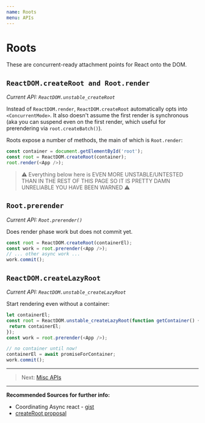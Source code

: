 ```yaml
---
name: Roots
menu: APIs
---
```


# Roots

These are concurrent-ready attachment points for React onto the DOM.

## `ReactDOM.createRoot and Root.render`

_Current API: `ReactDOM.unstable_createRoot`_

Instead of `ReactDOM.render`, `ReactDOM.createRoot` automatically opts into `<ConcurrentMode>`. It also doesn't assume the first render is synchronous (aka you can suspend even on the first render, which useful for prerendering via `root.createBatch()`). 

Roots expose a number of methods, the main of which is `Root.render`:

```js
const container = document.getElementById('root');
const root = ReactDOM.createRoot(container);
root.render(<App />);
```

> ⚠️ Everything below here is EVEN MORE UNSTABLE/UNTESTED THAN IN THE REST OF THIS PAGE SO IT IS PRETTY DAMN UNRELIABLE YOU HAVE BEEN WARNED ⚠️

## `Root.prerender`

_Current API: `Root.prerender()`_

Does render phase work but does not commit yet.

```js
const root = ReactDOM.createRoot(containerEl);
const work = root.prerender(<App />);
// ... other async work ...
work.commit();
```


## `ReactDOM.createLazyRoot`


_Current API: `ReactDOM.unstable_createLazyRoot`_

Start rendering even without a container:

```js
let containerEl;
const root = ReactDOM.unstable_createLazyRoot(function getContainer() {
 return containerEl;
});
const work = root.prerender(<App />);

// no container until now!
containerEl = await promiseForContainer;
work.commit();
```


---

> Next: [Misc APIs](/apis/misc-apis)

---

**Recommended Sources for further info:**

- Coordinating Async react - [gist](https://gist.github.com/acdlite/f31becd03e2f5feb9b4b22267a58bc1f)
- [createRoot proposal](https://github.com/facebook/react/issues/10366)

